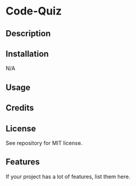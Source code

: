 # Code-Quiz

## Description







## Installation

N/A

## Usage


## Credits



## License

See repository for MIT license.



## Features

If your project has a lot of features, list them here.
